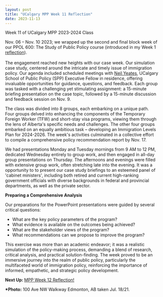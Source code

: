 ```yaml
---
layout: post
title: "UCalgary MPP Week 11 Reflection"
date: 2023-11-13
---
```


<!-- wp:paragraph -->
<p>Week 11 of UCalgary MPP 2023-2024 Class</p>
<!-- /wp:paragraph -->

<!-- wp:paragraph -->
<p>Nov. 06 – Nov. 10 2023; we wrapped up the second and final block week of our PPOL 600: The Study of Public Policy course (introduced in my Week 1 <a href="https://ahmedelmeligy.com/2023/09/19/ucalgary-mpp-week-1-reflection/" target="_blank" rel="noreferrer noopener">reflection</a>).<br><br>The engagement reached new heights with our case week. Our simulation case study, centered around the intricate and timely issue of immigration policy. Our agenda included scheduled meetings with <a href="https://www.canada.ca/en/immigration-refugees-citizenship/news/2017/06/biography_-_neilyeates.html" target="_blank" rel="noreferrer noopener">Neil Yeates</a>, UCalgary School of Public Policy (SPP) Executive Fellow in residence, offering invaluable opportunities for guidance, questions, and feedback. Each group was tasked with a challenging yet stimulating assignment: a 15-minute briefing presentation on the case topic, followed by a 15-minute discussion and feedback session on Nov. 9. </p>
<!-- /wp:paragraph -->

<!-- wp:paragraph -->
<p>The class was divided into 8 groups, each embarking on a unique path. Four groups delved into enhancing the components of the Temporary Foreign Worker (TFW) and short-stay visa programs, viewing them through the lens of Alberta's specific needs and challenges. The other four groups embarked on an equally ambitious task – developing an Immigration Levels Plan for 2024-2026. The week's activities culminated in a collective effort to compile a comprehensive policy recommendation report by Nov. 17.</p>
<!-- /wp:paragraph -->

<!-- wp:paragraph -->
<p>We had presentations Monday and Tuesday mornings from 9 AM to 12 PM, dedicated Wednesday entirely to group work, and then engaged in all-day group presentations on Thursday. The afternoons and evenings were filled with extensive group work, often stretching late into the evening. It was a opportunity to to present our case study briefings to an esteemed panel of 'cabinet ministers', including both retired and current high-ranking government officials with diverse backgrounds in federal and provincial departments, as well as the private sector.</p>
<!-- /wp:paragraph -->

<!-- wp:paragraph -->
<p><strong>Preparing a Comprehensive Analysis</strong></p>
<!-- /wp:paragraph -->

<!-- wp:paragraph -->
<p>Our preparations for the PowerPoint presentations were guided by several critical questions:</p>
<!-- /wp:paragraph -->

<!-- wp:list -->
<ul><!-- wp:list-item -->
<li>What are the key policy parameters of the program?</li>
<!-- /wp:list-item -->

<!-- wp:list-item -->
<li>What evidence is available on the outcomes being achieved?</li>
<!-- /wp:list-item -->

<!-- wp:list-item -->
<li>What are the stakeholder views of the program?</li>
<!-- /wp:list-item -->

<!-- wp:list-item -->
<li>What recommendations can we propose to improve the program?</li>
<!-- /wp:list-item --></ul>
<!-- /wp:list -->

<!-- wp:paragraph -->
<p>This exercise was more than an academic endeavor; it was a realistic simulation of the policy-making process, demanding a blend of research, critical analysis, and practical solution-finding. The week proved to be an immersive journey into the realm of public policy, particularly the multifaceted world of immigration policy, reinforcing the importance of informed, empathetic, and strategic policy development.</p>
<!-- /wp:paragraph -->

<!-- wp:paragraph -->
<p><strong>Next Up: </strong><a href="https://ahmedelmeligy.com/2023/11/23/ucalgary-mpp-week-12-reflection/" target="_blank" rel="noreferrer noopener">MPP Week 12 Reflection!</a></p>
<!-- /wp:paragraph -->

<!-- wp:paragraph -->
<p><strong>*Photo:</strong>&nbsp;100 Ave NW Walkway Edmonton, AB taken Jul. 18/21.</p>
<!-- /wp:paragraph -->
